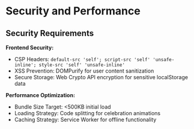 # Security and Performance

## Security Requirements

**Frontend Security:**
- CSP Headers: `default-src 'self'; script-src 'self' 'unsafe-inline'; style-src 'self' 'unsafe-inline'`
- XSS Prevention: DOMPurify for user content sanitization
- Secure Storage: Web Crypto API encryption for sensitive localStorage data

**Performance Optimization:**
- Bundle Size Target: <500KB initial load
- Loading Strategy: Code splitting for celebration animations
- Caching Strategy: Service Worker for offline functionality
